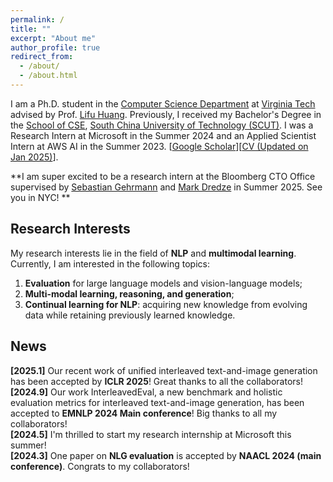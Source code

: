 ```yaml
---
permalink: /
title: ""
excerpt: "About me"
author_profile: true
redirect_from: 
  - /about/
  - /about.html
---
```


I am a Ph.D. student in the [Computer Science Department](https://cs.vt.edu/) at [Virginia Tech](https://vt.edu/) advised by Prof. [Lifu Huang](https://wilburone.github.io/). Previously, I received my Bachelor's Degree in the [School of CSE](http://www2.scut.edu.cn/cs_en/), [South China University of Technology (SCUT)](https://www.scut.edu.cn/en/). I was a Research Intern at Microsoft in the Summer 2024 and an Applied Scientist Intern at AWS AI in the Summer 2023. [[Google Scholar](https://scholar.google.com/citations?user=xCR8nrwAAAAJ&hl=en)][[CV (Updated on Jan 2025)](https://mqianliu.github.io/files/minqian_cv.pdf)].

<!-- Previously, I was a research assistant at SCUT Machine Intelligence Lab (SMIL), working closely with Prof. [Mingkui Tan](https://tanmingkui.github.io/) and Prof. Qing Du. I also worked with Prof. [Xiaojun Quan](https://sites.google.com/site/xiaojunquan/homepage) at [Sun Yat-sen University](http://www.sysu.edu.cn/en/index.htm). Besides, I spent wonderful five months as an exchange student in the [Department of EECS](https://eecs.berkeley.edu/), [UC Berkeley](https://www.berkeley.edu/). --> 

**I am super excited to be a research intern at the Bloomberg CTO Office supervised by [Sebastian Gehrmann](https://sebastiangehrmann.github.io/) and [Mark Dredze](http://www.dredze.com/) in Summer 2025. See you in NYC! **


## Research Interests
My research interests lie in the field of **NLP** and **multimodal learning**. Currently, I am interested in the following topics: <br>
<!-- 1) **Language technology for real-world applications:** continual learning and few/zero-shot learning for NLP; <br> -->
1) **Evaluation** for large language models and vision-language models;  <br>
2) **Multi-modal learning, reasoning, and generation**; <br> 
3) **Continual learning for NLP**: acquiring new knowledge from evolving data while retaining previously learned knowledge. <br>
<!-- 2) **Interactive learning for NLP**: continually improving the machine learning system over time with demonstrations, corrections, or feedback from users; <br> -->
<!-- 3) **Knowledge-driven information extraction:** extracting structured information from text empowered by external knowledge sources. -->
<!-- 3) **Natural language generation:** text summarization, machine translation, and automatic evaluation for text generation. <br> -->

## News
**\[2025.1]** Our recent work of unified interleaved text-and-image generation has been accepted by **ICLR 2025**! Great thanks to all the collaborators! <br>
**\[2024.9]** Our work InterleavedEval, a new benchmark and holistic evaluation metrics for interleaved text-and-image generation, has been accepted to **EMNLP 2024 Main conference**! Big thanks to all my collaborators! <br>
**\[2024.5]** I'm thrilled to start my research internship at Microsoft this summer! <br>
**\[2024.3]** One paper on **NLG evaluation** is accepted by **NAACL 2024 (main conference)**. Congrats to my collaborators! <br>
<!--**\[2023.12]** One paper is accepted by **AAAI 2024**. Congrats to my co-authors! <br>
<!--**\[2024.6]** Check out our most recent work on the **evaluation of interleaved generation**: . <br>-->
<!--**\[2023.10]** One paper is accepted by EMNLP 2023 (Oral). Congrats to my co-authors! <br>
**\[2023.09]** Our team HokieBot won **Third Place** in scientific innovation of Amazon Alexa Prize SocialBot Grand Challenge 5 (awarded $25,000)! Check out the [news](https://www.amazon.science/alexa-prize/socialbot-grand-challenge/2022) from Amazon Science. <br>
<!--**\[2023.05]** I'm thrilled to start my Applied Scientist internship at AWS AI Lab in this summer! <br>
<!-- **\[2023.05]** Our work on continual information extraction is accepted by ACL 2023 (Findings). Great thanks to all my co-authors! <br>-->
<!--  **\[2022.10]** Our team HokieBot has been selected as one of 9 teams to participate in the [Alexa Prize SocialBot Grand Challenge](https://www.amazon.science/alexa-prize/socialbot-grand-challenge). <br>
**\[2022.08]** Our work on [lifelong event detection](https://arxiv.org/abs/2204.07275) is accepted by COLING 2022. Great thanks to all my co-authors!<br>
**\[2021.11]** Our team KnowledgeBot has been selected as one of 10 teams to participate in the [Alexa Prize SimBot Challenge](https://developer.amazon.com/alexaprize/challenges/current-challenge/simbot). <br> -->
<!-- **\[2022.08]** Served as a PC member at AAAI 2023. <br> -->
<!-- **\[2022.03]** Our Simbot team is featured on [VT News](https://vtx.vt.edu/articles/2022/03/virginia-tech-team-selected-as-finalist-in-alexa-prize.html)!<br>  -->
<!-- **\[2020.07]** One paper accepted by ACM Multimedia 2020. Great thanks to all my co-authors! -->
<!-- ## MISC I'm a huge fan of music. My favorite genres are R&B, Jazz, and Pop. -->

